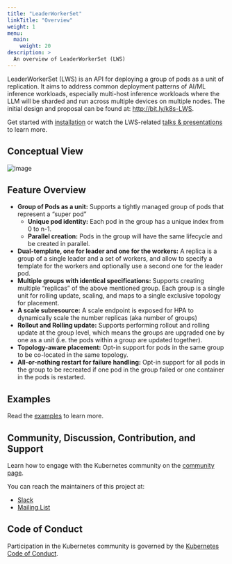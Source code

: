 ```yaml
---
title: "LeaderWorkerSet"
linkTitle: "Overview"
weight: 1
menu:
  main:
    weight: 20
description: >
  An overview of LeaderWorkerSet (LWS)
---
```


LeaderWorkerSet (LWS) is an API for deploying a group of pods as a unit of replication. It aims to address common deployment patterns of AI/ML inference workloads, especially multi-host inference workloads where the LLM will be sharded and run across multiple devices on multiple nodes.
The initial design and proposal can be found at: <http://bit.ly/k8s-LWS>.

Get started with [installation](../installation/) or watch the LWS-related [talks & presentations](../adoption/#talks-and-presentations) to learn more.

## Conceptual View

![image](../../images/concept.png)

## Feature Overview

- **Group of Pods as a unit:** Supports a tightly managed group of pods that represent a “super pod”
  - **Unique pod identity:** Each pod in the group has a unique index from 0 to n-1.
  - **Parallel creation:** Pods in the group will have the same lifecycle and be created in parallel.
- **Dual-template, one for leader and one for the workers:** A replica is a group of a single leader and a set of workers, and allow to specify a template for the workers and optionally use a second one for the leader pod.
- **Multiple groups with identical specifications:** Supports creating multiple “replicas” of the above mentioned group. Each group is a single unit for rolling update, scaling, and maps to a single exclusive topology for placement.
- **A scale subresource:** A scale endpoint is exposed for HPA to dynamically scale the number replicas (aka number of groups)
- **Rollout and Rolling update:** Supports performing rollout and rolling update at the group level, which means the groups are upgraded one by one as a unit (i.e. the pods within a group are updated together).
- **Topology-aware placement:** Opt-in support for pods in the same group to be co-located in the same topology.
- **All-or-nothing restart for failure handling:** Opt-in support for all pods in the group to be recreated if one pod in the group failed or one container in the pods is restarted.

## Examples

Read the [examples](https://github.com/kubernetes-sigs/lws/tree/main/docs/examples) to learn more.

## Community, Discussion, Contribution, and Support

Learn how to engage with the Kubernetes community on the [community page](http://kubernetes.io/community/).

You can reach the maintainers of this project at:

- [Slack](https://kubernetes.slack.com/messages/sig-apps)
- [Mailing List](https://groups.google.com/g/kubernetes-sig-apps)

## Code of Conduct

Participation in the Kubernetes community is governed by the [Kubernetes Code of Conduct](https://github.com/kubernetes/community/blob/master/code-of-conduct.md).
